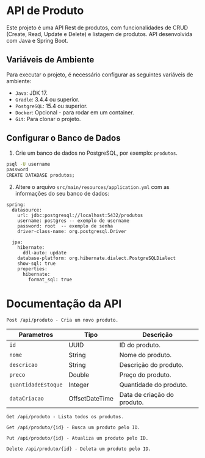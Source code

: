 # API de Produto
Este projeto é uma API Rest de produtos, com funcionalidades de CRUD (Create, Read, Update e Delete) e listagem de produtos.
API desenvolvida com Java e Spring Boot.

## Variáveis de Ambiente
Para executar o projeto, é necessário configurar as seguintes variáveis de ambiente:
- `Java`: JDK 17.
- `Gradle`: 3.4.4 ou superior.
- `PostgreSQL`: 15.4 ou superior.
- `Docker`: Opcional - para rodar em um container.
- `Git`: Para clonar o projeto.

## Configurar o Banco de Dados
1. Crie um banco de dados no PostgreSQL, por exemplo: `produtos`.
```cmd
psql -U username
password
CREATE DATABASE produtos;
```

2. Altere o arquivo `src/main/resources/application.yml` com as informações do seu banco de dados:

```properties
spring:
  datasource:
    url: jdbc:postgresql://localhost:5432/produtos
    username: postgres -- exemplo de username
    password: root  -- exemplo de senha
    driver-class-name: org.postgresql.Driver

  jpa:
    hibernate:
      ddl-auto: update
    database-platform: org.hibernate.dialect.PostgreSQLDialect
    show-sql: true
    properties:
      hibernate:
        format_sql: true
```

# Documentação da API

```http
Post /api/produto - Cria um novo produto.
``` 

| Parametros | Tipo | Descrição |
|------------|------|-----------|
| `id`       | UUID | ID do produto. |
| `nome`     | String | Nome do produto. |
| `descricao`| String | Descrição do produto. |
| `preco`    | Double | Preço do produto. |
| `quantidadeEstoque`| Integer | Quantidade do produto. |
| `dataCriacao`| OffsetDateTime | Data de criação do produto. |

```
Get /api/produto - Lista todos os produtos.
```
```
Get /api/produto/{id} - Busca um produto pelo ID.
```
```
Put /api/produto/{id} - Atualiza um produto pelo ID.
```
```
Delete /api/produto/{id} - Deleta um produto pelo ID.
```